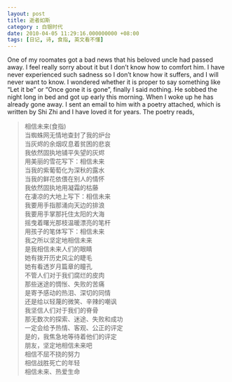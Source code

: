 ```yaml
---
layout: post 
title: 逝者如斯 
category : 白银时代
date: 2010-04-05 11:29:16.000000000 +08:00
tags: [日记, 诗, 食指, 英文看不懂]
---
```


One of my roomates got a bad news that his beloved uncle had passed away. I feel really sorry about it but I don’t know how to comfort him. I have never experienced such sadness so I don’t know how it suffers, and I will never want to know. I wondered whether it is proper to say something like “Let it be” or “Once gone it is gone”, finally I said nothing. He sobbed the night long in bed and got up early this morning. When I woke up he has already gone away. I sent an email to him with a poetry attached, which is written by Shi Zhi and I have loved it for years. The poetry reads,
  
   
> 相信未来(食指)      
> 当蜘蛛网无情地查封了我的炉台       
> 当灰烬的余烟叹息着贫困的悲哀       
> 我依然固执地铺平失望的灰烬       
> 用美丽的雪花写下：相信未来       
> 当我的紫葡萄化为深秋的露水       
> 当我的鲜花依偎在别人的情怀       
> 我依然固执地用凝霜的枯藤       
> 在凄凉的大地上写下：相信未来       
> 我要用手指那涌向天边的排浪       
> 我要用手掌那托住太阳的大海       
> 摇曳着曙光那枝温暖漂亮的笔杆       
> 用孩子的笔体写下：相信未来       
> 我之所以坚定地相信未来       
> 是我相信未来人们的眼睛       
> 她有拨开历史风尘的睫毛       
> 她有看透岁月篇章的瞳孔       
> 不管人们对于我们腐烂的皮肉       
> 那些迷途的惆怅、失败的苦痛       
> 是寄予感动的热泪、深切的同情       
> 还是给以轻蔑的微笑、辛辣的嘲讽       
> 我坚信人们对于我们的脊骨       
> 那无数次的探索、迷途、失败和成功       
> 一定会给予热情、客观、公正的评定       
> 是的，我焦急地等待着他们的评定       
> 朋友，坚定地相信未来吧       
> 相信不屈不挠的努力       
> 相信战胜死亡的年轻       
> 相信未来、热爱生命


